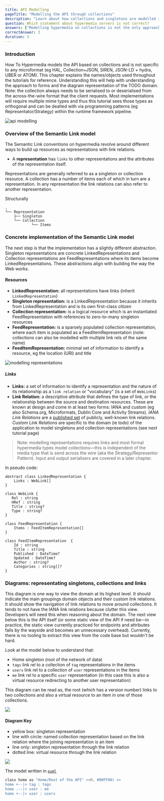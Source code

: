 ```yaml
---
title: API Modelling
pageTitle: "Modelling the API through collections"
description: "Learn about how collections and singletons are modelled in hypermedia"
question: Which statement about hypermedia servers is not correct?
answers: ["Modelling hypermedia on collections is not the only approach", "Modelling on collections can be separated from the across-the-wire microformat", "Collections are just sets of singleton resources", "None of the above"]
correctAnswer: 3
duration: 5
---
```


### Introduction

How To Hypermedia models the API based on collections and is not specific to any microformat (eg HAL, Collection+JSON, SIREN, JSON-LD + hydra, UBER or ATOM). This chapter explains the names/objects used throughout the tutorials for reference. Understanding this will help with understanding the approach to forms and the diagram representation of the TODO domain. Note: the collection always needs to be serialised to or deserialised from the across-the-wire format that the client requests. Most implementations will require multiple mime types and thus this tutorial sees those types as orthogonal and can be dealted with via programming patterns (eg Representator/Strategy) within the runtime framework pipeline.


![api modelling](api-modelling.png)

###  Overview of the Semantic Link model

The Semantic Link conventions on hypermedia revolve around different ways to build up resources as representations with link relations.

* A **representation** has `links` to other representations and the attributes of the representation itself.

Representations are generally referred to as a singleton or collection resource. A collection has a number of items each of which in turn are a representation. In any representation the link relations can also refer to another representation.

<Instruction>

Structurally

```bash(path="...todo-hypermedia/api")
.
└── Representation
    ├── Singleton
    └── Collection
            └── Items
```

</Instruction>

### Concrete implementation of the Semantic Link model

The next step is that the implementation has a slightly different abstraction. Singleton representations are concrete LinkedRepresentations and Collection representations are FeedRepresentations where its items become LinkedRepresentations. These abstractions align with building the way the Web works.

#### Resources

* **LinkedRepresentation:** all representations have links (inherit `LinkedRepresentation`)
* **Singleton representation:** is a LinkedRepresentation because it inherits from LinkedRepresentation and is its own first-class citizen
* **Collection representation:** is a logical resource which is an instantiated FeedRepresentation with references to zero-to-many singleton resources
* **FeedRepresentation:** is a sparsely populated collection representation, where each item is populated as a FeedItemRepresentation (note: collections can also be modelled with multiple link rels of the same name)
* **FeedItemRepresentation:** minimal set of information to identify a resource, eg the location (URI) and title

![modelling representations](../../backend/aspnetcore-todo-api/modelling-representations.png)

##### Links

* **Links:** a set of information to identify a representation and the nature of its relationship as a `link relation` or "vocabulary" (is a set of `WebLink`s)
* **Link Relation:** a descriptive attribute that defines the type of link, or the relationship between the source and destination resources. These are known at design and come in at least two forms: IANA and custom (eg also Schema.org, Microformats, Dublin Core and Activity Streams). _IANA Link Relations_ are a [published set](https://www.iana.org/assignments/link-relations/link-relations.xhtml#link-relations-1) of publicly, well-known link relations. _Custom Link Relations_ are specific to the domain (ie todo) of the application to model singletons and collection representations (see next tutorial page)

> Note: modelling representations requires links and most formal hypermedia types model collections—this is independent of the media type that is send across the wire (aka the Strategy/Representor Pattern). Input and output serialisers are covered in a later chapter.

<Instruction>

In pseudo code:

```uml
abstract class LinkedRepresentation {
    Links : WebLink[]
}

class WebLink {
   Rel : string
   HRef : string
   Title : string?
   Type : string?
}

class FeedRepresentation {
    Items : FeedItemRepresentation[]
}

class FeedItemRepresentation  {
    Id : string
    Title : string
    Published : DateTime?
    Updated : DateTime?
    Author : string?
    Categories : string[]?
}

```

</Instruction>

### Diagrams: representating singletons, collections and links

This diagram is one way to view the domain at its highest level. It should indicate the main groupings domain objects and their custom link relations. It should show the navigation of link relations to move around collections. It tends to not have the IANA link relations because clutter this view. Developers will need this when reasoning about the domain. The next view below this is the API itself (or some static view of the API if need be—in practice, the static view currently practiced for endpoints and attributes falls by the wayside and becomes an unnecessary overhead). Currently, there is no tooling to extract this view from the code base but wouldn't be hard.

Look at the model below to understand that:

* Home singleton (root of the network of data)
* `tags` link rel to a collection of `tag` representations in the items
* `users` link rel to a collection of `user` representations in the items
* `me` link rel to a specific `user` representation (in this case this is also a virtual resource redirecting to another user representation)

This diagram can be read as, the root (which has a version number) links to two collections and also a virtual resource to an item in one of those collections.

![](diagram-example.png)

#### Diagram Key

- yellow box: singleton representation
- line with circle: named collection representation based on the link relation where the joining representation is an item
- line only: singleton representation through the link relation
- dotted line: virtual resource through the link relation

![](diagram-key.png)

<Instruction>

The model written in [`puml`](http://plantuml.com/class-diagram)

```bash
class home as "Home/Root of the API" <<H, #00FF00) >>
home +--|> tag : tags
home .--|> user : me
home +--|> user : users
```

</Instruction>
